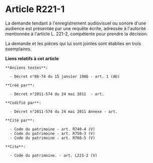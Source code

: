 # Article R221-1

La demande tendant à l'enregistrement audiovisuel ou sonore d'une audience est présentée par une requête écrite, adressée à
l'autorité mentionnée à l'article L. 221-2, compétente pour prendre la décision. 

La demande et les pièces qui lui sont jointes sont établies en trois exemplaires.

**Liens relatifs à cet article**

	**Anciens textes**:

	  - Décret n°86-74 du 15 janvier 1986 - art. 1 (Ab)

	**Créé par**:

	  - Décret n°2011-574 du 24 mai 2011  - art.

	**Codifié par**:

	  - Décret n°2011-574 du 24 mai 2011 Annexe - art.

	**Cité par**:

	  - Code du patrimoine - art. R740-4 (V)
	  - Code du patrimoine - art. R750-3 (V)
	  - Code du patrimoine - art. R760-5 (V)

	**Cite**:

	  - Code du patrimoine. - art. L221-2 (V)
